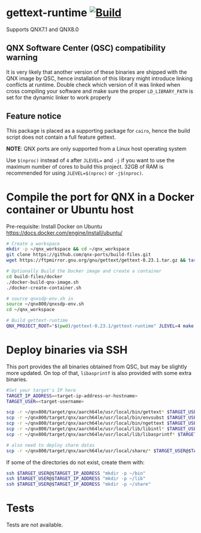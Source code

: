 # gettext-runtime [![Build](https://github.com/qnx-ports/build-files/actions/workflows/gettext-runtime.yml/badge.svg)](https://github.com/qnx-ports/build-files/actions/workflows/gettext-runtime.yml)

Supports QNX7.1 and QNX8.0

## QNX Software Center (QSC) compatibility warning

It is very likely that another version of these binaries are shipped with the QNX image by QSC, hence installation of this library might introduce linking conflicts at runtime. Double check which version of it was linked when cross compiling your software and make sure the proper `LD_LIBRARY_PATH` is set for the dynamic linker to work properly

## Feature notice
This package is placed as a supporting package for `cairo`, hence the build script does not contain a full feature gettext.

**NOTE**: QNX ports are only supported from a Linux host operating system

Use `$(nproc)` instead of `4` after `JLEVEL=` and `-j` if you want to use the maximum number of cores to build this project.
32GB of RAM is recommended for using `JLEVEL=$(nproc)` or `-j$(nproc)`.

# Compile the port for QNX in a Docker container or Ubuntu host

Pre-requisite: Install Docker on Ubuntu https://docs.docker.com/engine/install/ubuntu/
```bash
# Create a workspace
mkdir -p ~/qnx_workspace && cd ~/qnx_workspace
git clone https://github.com/qnx-ports/build-files.git
wget https://ftpmirror.gnu.org/gnu/gettext/gettext-0.23.1.tar.gz && tar -xf gettext-0.23.1.tar.gz

# Optionally Build the Docker image and create a container
cd build-files/docker
./docker-build-qnx-image.sh
./docker-create-container.sh

# source qnxsdp-env.sh in
source ~/qnx800/qnxsdp-env.sh
cd ~/qnx_workspace

# Build gettext-runtime
QNX_PROJECT_ROOT="$(pwd)/gettext-0.23.1/gettext-runtime" JLEVEL=4 make -C build-files/ports/gettext-runtime install
```

# Deploy binaries via SSH
This port provides the all binaries obtained from QSC, but may be slightly more updated.
On top of that, `libasprintf` is also provided with some extra binaries.
```bash
#Set your target's IP here
TARGET_IP_ADDRESS=<target-ip-address-or-hostname>
TARGET_USER=<target-username>

scp -r ~/qnx800/target/qnx/aarch64le/usr/local/bin/gettext* $TARGET_USER@$TARGET_IP_ADDRESS:~/bin
scp -r ~/qnx800/target/qnx/aarch64le/usr/local/bin/envsubst $TARGET_USER@$TARGET_IP_ADDRESS:~/bin
scp -r ~/qnx800/target/qnx/aarch64le/usr/local/bin/ngettext $TARGET_USER@$TARGET_IP_ADDRESS:~/bin
scp -r ~/qnx800/target/qnx/aarch64le/usr/local/lib/libintl* $TARGET_USER@$TARGET_IP_ADDRESS:~/lib
scp -r ~/qnx800/target/qnx/aarch64le/usr/local/lib/libasprintf* $TARGET_USER@$TARGET_IP_ADDRESS:~/lib

# also need to deploy share datas
scp -r ~/qnx800/target/qnx/aarch64le/usr/local/share/* $TARGET_USER@$TARGET_IP_ADDRESS:~/share
```

If some of the directories do not exist, create them with:
```bash
ssh $TARGET_USER@$TARGET_IP_ADDRESS "mkdir -p ~/bin"
ssh $TARGET_USER@$TARGET_IP_ADDRESS "mkdir -p ~/lib"
ssh $TARGET_USER@$TARGET_IP_ADDRESS "mkdir -p ~/share"
````

# Tests
Tests are not available.
